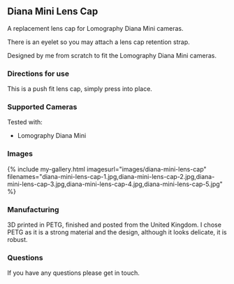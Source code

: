 ## Diana Mini Lens Cap
A replacement lens cap for Lomography Diana Mini cameras.

There is an eyelet so you may attach a lens cap retention strap.

Designed by me from scratch to fit the Lomography Diana Mini cameras.

### Directions for use
This is a push fit lens cap, simply press into place.

### Supported Cameras
Tested with:
- Lomography Diana Mini

### Images
{% include my-gallery.html imagesurl="images/diana-mini-lens-cap"
   filenames="diana-mini-lens-cap-1.jpg,diana-mini-lens-cap-2.jpg,diana-mini-lens-cap-3.jpg,diana-mini-lens-cap-4.jpg,diana-mini-lens-cap-5.jpg" %}

### Manufacturing
3D printed in PETG, finished and posted from the United Kingdom. I chose PETG as it is a strong material and the design, although it looks delicate, it is robust.

### Questions
If you have any questions please get in touch.
